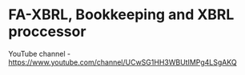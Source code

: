 # FA-XBRL, Bookkeeping and XBRL proccessor

YouTube channel - https://www.youtube.com/channel/UCwSG1HH3WBUtIMPg4LSgAKQ
